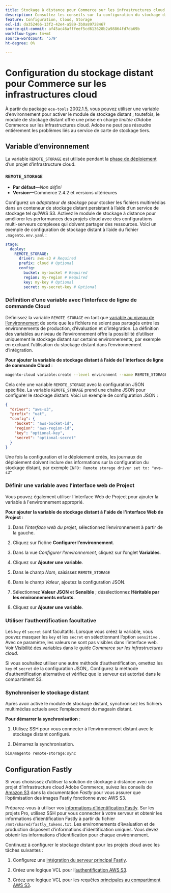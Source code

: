 ```yaml
---
title: Stockage à distance pour Commerce sur les infrastructures cloud
description: Consultez les conseils sur la configuration du stockage distant pour Adobe Commerce sur l’infrastructure cloud.
feature: Configuration, Cloud, Storage
exl-id: da352466-13f2-42e4-a589-3b0a89728467
source-git-commit: af45ac46afffeef5cd613628b2a98864fd7da69b
workflow-type: tm+mt
source-wordcount: '579'
ht-degree: 0%

---
```


# Configuration du stockage distant pour Commerce sur les infrastructures cloud

À partir du package `ece-tools` 2002.1.5, vous pouvez utiliser une variable d’environnement pour activer le module de stockage distant ; toutefois, le module de stockage distant offre une prise en charge _limitée_ d’Adobe Commerce sur les infrastructures cloud. Adobe ne peut pas résoudre entièrement les problèmes liés au service de carte de stockage tiers.

## Variable d’environnement

La variable `REMOTE_STORAGE` est utilisée pendant la [phase de déploiement](https://experienceleague.adobe.com/docs/commerce-cloud-service/user-guide/develop/deploy/process.html) d’un projet d’infrastructure cloud.

### `REMOTE_STORAGE`

- **Par défaut**—_Non défini_
- **Version**—Commerce 2.4.2 et versions ultérieures

Configurez un _adaptateur de stockage_ pour stocker les fichiers multimédias dans un conteneur de stockage distant persistant à l’aide d’un service de stockage tel qu’AWS S3. Activez le module de stockage à distance pour améliorer les performances des projets cloud avec des configurations multi-serveurs complexes qui doivent partager des ressources. Voici un exemple de configuration de stockage distant à l’aide du fichier `.magento.env.yaml` :

```yaml
stage:
  deploy:
    REMOTE_STORAGE:
      driver: aws-s3 # Required
      prefix: cloud # Optional
      config:
        bucket: my-bucket # Required
        region: my-region # Required
        key: my-key # Optional
        secret: my-secret-key # Optional
```

### Définition d’une variable avec l’interface de ligne de commande Cloud

Définissez la variable `REMOTE_STORAGE` en tant que [variable au niveau de l’environnement](https://experienceleague.adobe.com/docs/commerce-cloud-service/user-guide/configure/env/variable-levels.html) de sorte que les fichiers ne soient pas partagés entre les environnements de production, d’évaluation et d’intégration. La définition des variables au niveau de l’environnement offre la possibilité d’utiliser uniquement le stockage distant sur certains environnements, par exemple en excluant l’utilisation du stockage distant dans l’environnement d’intégration.

**Pour ajouter la variable de stockage distant à l’aide de l’interface de ligne de commande Cloud** :

```bash
magento-cloud variable:create --level environment --name REMOTE_STORAGE --json true --inheritable false --value '{"driver":"aws-s3","prefix":"uat","config":{"bucket":"aws-bucket-id","region":"eu-west-1","key":"optional-key","secret":"optional-secret"}}'
```

Cela crée une variable `REMOTE_STORAGE` avec la configuration JSON spécifiée. La variable `REMOTE_STORAGE` prend une chaîne JSON pour configurer le stockage distant. Voici un exemple de configuration JSON :

```json
{
  "driver": "aws-s3",
  "prefix": "uat",
  "config": {
    "bucket": "aws-bucket-id",
    "region": "aws-region-id",
    "key": "optional-key",
    "secret": "optional-secret"
  }
}
```

Une fois la configuration et le déploiement créés, les journaux de déploiement doivent inclure des informations sur la configuration du stockage distant, par exemple `INFO: Remote storage driver set to: "aws-s3"`

### Définir une variable avec l’interface web de Project

Vous pouvez également utiliser l&#39;interface Web de Project pour ajouter la variable à l&#39;environnement approprié.

**Pour ajouter la variable de stockage distant à l&#39;aide de l&#39;interface Web de Project** :

1. Dans l’_interface web du projet_, sélectionnez l’environnement à partir de la gauche.

1. Cliquez sur l’icône **Configurer l’environnement**.

1. Dans la vue _Configurer l’environnement_, cliquez sur l’onglet **Variables**.

1. Cliquez sur **Ajouter une variable**.

1. Dans le champ _Nom_, saisissez `REMOTE_STORAGE`

1. Dans le champ _Valeur_, ajoutez la configuration JSON.

1. Sélectionnez **Valeur JSON** et **Sensible** ; désélectionnez **Héritable par les environnements enfants**.

1. Cliquez sur **Ajouter une variable**.

### Utiliser l’authentification facultative

Les `key` et `secret` sont facultatifs. Lorsque vous créez la variable, vous pouvez masquer les `key` et les `secret` en sélectionnant l’option `sensitive` . Avec ce paramètre, les valeurs ne sont pas visibles dans l’interface web. Voir [ Visibilité des variables ](https://experienceleague.adobe.com/docs/commerce-cloud-service/user-guide/configure/env/variable-levels.html#visibility) dans le guide _Commerce sur les infrastructures cloud_.

Si vous souhaitez utiliser une autre méthode d’authentification, omettez les `key` et `secret` de la configuration JSON,. Configurez la méthode d’authentification alternative et vérifiez que le serveur est autorisé dans le compartiment S3.

### Synchroniser le stockage distant

Après avoir activé le module de stockage distant, synchronisez les fichiers multimédias actuels avec l’emplacement du magasin distant.

**Pour démarrer la synchronisation** :

1. Utilisez SSH pour vous connecter à l’environnement distant avec le stockage distant configuré.

1. Démarrez la synchronisation.

```bash
bin/magento remote-storage:sync 
```

## Configuration Fastly

Si vous choisissez d’utiliser la solution de stockage à distance avec un projet d’infrastructure cloud Adobe Commerce, suivez les conseils de [Amazon S3](https://docs.fastly.com/en/guides/amazon-s3) dans la documentation _Fastly_ pour vous assurer que l’optimisation des images Fastly fonctionne avec AWS S3.

Préparez-vous à utiliser vos [informations d’identification Fastly](https://experienceleague.adobe.com/docs/commerce-cloud-service/user-guide/cdn/setup-fastly/fastly-configuration.html#get-fastly-credentials). Sur les projets Pro, utilisez SSH pour vous connecter à votre serveur et obtenir les informations d’identification Fastly à partir du fichier `/mnt/shared/fastly_tokens.txt`. Les environnements d’évaluation et de production disposent d’informations d’identification uniques. Vous devez obtenir les informations d’identification pour chaque environnement.

Continuez à configurer le stockage distant pour les projets cloud avec les tâches suivantes :

1. Configurez une [intégration du serveur principal Fastly](https://github.com/fastly/fastly-magento2/blob/master/Documentation/Guides/Edge-Modules/EDGE-MODULE-OTHER-CMS-INTEGRATION.md).

1. Créez une logique VCL pour l’[authentification AWS S3](https://docs.fastly.com/en/guides/amazon-s3#using-an-amazon-s3-private-bucket).

1. Créez une logique VCL pour les requêtes [principales au compartiment AWS S3](https://developer.fastly.com/reference/vcl/variables/backend-connection/req-backend/).
